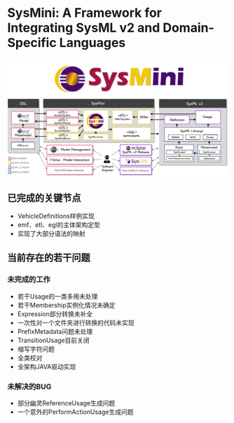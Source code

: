 # SysMini: A Framework for Integrating SysML v2 and Domain-Specific Languages

![LOGO](https://github.com/Ruizhe-Yang/SysMini/blob/main/logo.png)
![SysMini Architecture](https://github.com/Ruizhe-Yang/SysMini/blob/main/SysMini%20architecture.png)

## 已完成的关键节点

- VehicleDefinitions样例实现
- emf、etl、egl的主体架构定型
- 实现了大部分语法的映射

## 当前存在的若干问题

### 未完成的工作

- 若干Usage的一类多用未处理
- 若干Membership实例化情况未确定
- Expression部分转换未补全
- 一次性对一个文件夹进行转换的代码未实现
- PrefixMetadata问题未处理
- TransitionUsage目前关闭
- 缩写字符问题
- 全类校对
- 全架构JAVA驱动实现

### 未解决的BUG

- 部分幽灵ReferenceUsage生成问题
- 一个意外的PerformActionUsage生成问题
